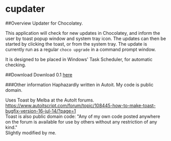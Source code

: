 # cupdater
##Overview
Updater for Chocolatey.

This application will check for new updates in Chocolatey, and inform the user by toast popup window and system tray icon. The updates can then be started by clicking the toast, or from the system tray. The update is currently run as a regular `choco upgrade` in a command prompt window.

It is designed to be placed in Windows' Task Scheduler, for automatic checking.

##Download
Download 0.1 [here](https://github.com/thatwill/cupdater/releases/tag/0.1)

###Other information
Haphazardly written in Autoit. My code is public domain.

Uses Toast by Melba at the AutoIt forums.  
https://www.autoitscript.com/forum/topic/108445-how-to-make-toast-bugfix-version-16-jul-14/?page=1  
Toast is also public domain code: "Any of my own code posted anywhere on the forum is available for use by others without any restriction of any kind."  
Slightly modified by me.
